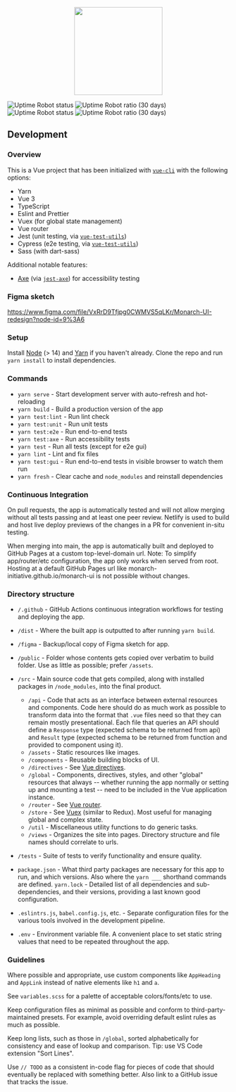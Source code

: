 <p align="center"><img src="https://user-images.githubusercontent.com/8326331/133301616-504b30a2-a015-4de8-b611-60539f133cfc.png" height="200px" /></p>

![Uptime Robot status](https://img.shields.io/uptimerobot/status/m789510441-3925163e68cf6a3e0c57dc6c?label=website%20status) ![Uptime Robot ratio (30 days)](https://img.shields.io/uptimerobot/ratio/m789510441-3925163e68cf6a3e0c57dc6c?label=website%20uptime%20ratio) ![Uptime Robot status](https://img.shields.io/uptimerobot/status/m789510547-1aca51572498527e9d4b9966?label=API%20status) ![Uptime Robot ratio (30 days)](https://img.shields.io/uptimerobot/ratio/m789510547-1aca51572498527e9d4b9966?label=API%20uptime%20ratio)

## Development

### Overview

This is a Vue project that has been initialized with [`vue-cli`](https://cli.vuejs.org/) with the following options:

- Yarn
- Vue 3
- TypeScript
- Eslint and Prettier
- Vuex (for global state management)
- Vue router
- Jest (unit testing, via [`vue-test-utils`](https://next.vue-test-utils.vuejs.org/guide/))
- Cypress (e2e testing, via [`vue-test-utils`](https://next.vue-test-utils.vuejs.org/guide/))
- Sass (with dart-sass)

Additional notable features:

- [Axe](https://www.deque.com/axe/) (via [`jest-axe`](https://github.com/nickcolley/jest-axe)) for accessibility testing

### Figma sketch

https://www.figma.com/file/VxRrD9Tfjpg0CWMVS5qLKr/Monarch-UI-redesign?node-id=9%3A6

### Setup

Install [Node](https://nodejs.org/) (> 14) and [Yarn](https://yarnpkg.com/) if you haven't already.
Clone the repo and run `yarn install` to install dependencies.

### Commands

- `yarn serve` - Start development server with auto-refresh and hot-reloading
- `yarn build` - Build a production version of the app
- `yarn test:lint` - Run lint check
- `yarn test:unit` - Run unit tests
- `yarn test:e2e` - Run end-to-end tests
- `yarn test:axe` - Run accessibility tests
- `yarn test` - Run all tests (except for e2e gui)
- `yarn lint` - Lint and fix files
- `yarn test:gui` - Run end-to-end tests in visible browser to watch them run
- `yarn fresh` - Clear cache and `node_modules` and reinstall dependencies

### Continuous Integration

On pull requests, the app is automatically tested and will not allow merging without all tests passing and at least one peer review.
Netlify is used to build and host live deploy previews of the changes in a PR for convenient in-situ testing.

When merging into main, the app is automatically built and deployed to GitHub Pages at a custom top-level-domain url.
Note: To simplify app/router/etc configuration, the app only works when served from root.
Hosting at a default GitHub Pages url like monarch-initiative.github.io/monarch-ui is not possible without changes.

### Directory structure

- `/.github` - GitHub Actions continuous integration workflows for testing and deploying the app.
- `/dist` - Where the built app is outputted to after running `yarn build`.
- `/figma` - Backup/local copy of Figma sketch for app.
- `/public` - Folder whose contents gets copied over verbatim to build folder.
  Use as little as possible; prefer `/assets`.
- `/src` - Main source code that gets compiled, along with installed packages in `/node_modules`, into the final product.

  - `/api` - Code that acts as an interface between external resources and components.
    Code here should do as much work as possible to transform data into the format that `.vue` files need so that they can remain mostly presentational.
    Each file that queries an API should define a `Response` type (expected schema to be returned from api) and `Result` type (expected schema to be returned from function and provided to component using it).
  - `/assets` - Static resources like images.
  - `/components` - Reusable building blocks of UI.
  - `/directives` - See [Vue directives](https://v3.vuejs.org/guide/custom-directive.html#custom-directives).
  - `/global` - Components, directives, styles, and other "global" resources that always -- whether running the app normally or setting up and mounting a test -- need to be included in the Vue application instance.
  - `/router` - See [Vue router](https://router.vuejs.org/).
  - `/store` - See [Vuex](https://vuex.vuejs.org/) (similar to Redux).
    Most useful for managing global and complex state.
  - `/util` - Miscellaneous utility functions to do generic tasks.
  - `/views` - Organizes the site into pages.
    Directory structure and file names should correlate to urls.

- `/tests` - Suite of tests to verify functionality and ensure quality.
- `package.json` - What third party packages are necessary for this app to run, and which versions.
  Also where the `yarn ___` shorthand commands are defined.
  `yarn.lock` - Detailed list of all dependencies and sub-dependencies, and their versions, providing a last known good configuration.
- `.eslintrs.js`, `babel.config.js`, etc. - Separate configuration files for the various tools involved in the development pipeline.
- `.env` - Environment variable file.
  A convenient place to set static string values that need to be repeated throughout the app.

### Guidelines

Where possible and appropriate, use custom components like `AppHeading` and `AppLink` instead of native elements like `h1` and `a`.

See `variables.scss` for a palette of acceptable colors/fonts/etc to use.

Keep configuration files as minimal as possible and conform to third-party-maintained presets.
For example, avoid overriding default eslint rules as much as possible.

Keep long lists, such as those in `/global`, sorted alphabetically for consistency and ease of lookup and comparison.
Tip: use VS Code extension "Sort Lines".

Use `// TODO` as a consistent in-code flag for pieces of code that should eventually be replaced with something better.
Also link to a GitHub issue that tracks the issue.
